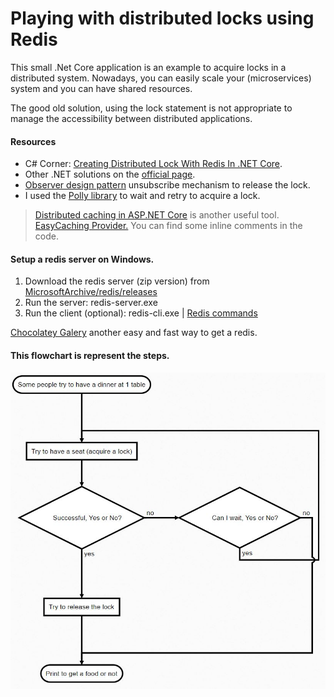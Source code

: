 # Playing with distributed locks using Redis

This small .Net Core application is an example to acquire locks in a distributed system.
Nowadays, you can easily scale your (microservices) system and you can have shared resources.

The good old solution, using the lock statement is not appropriate to manage the accessibility between distributed applications.

#### Resources

- C# Corner: [Creating Distributed Lock With Redis In .NET Core](https://www.c-sharpcorner.com/article/creating-distributed-lock-with-redis-in-net-core "Creating Distributed Lock With Redis In .NET Core").
- Other .NET solutions on the [official page](https://redis.io/topics/distlock "official page"). 
- [Observer design pattern](https://docs.microsoft.com/en-us/dotnet/standard/events/observer-design-pattern "Observer design pattern") unsubscribe mechanism to release the lock.
- I used the [Polly library](https://github.com/App-vNext/Polly "Polly library") to wait and retry to acquire a lock.

>  [Distributed caching in ASP.NET Core](https://docs.microsoft.com/en-ie/aspnet/core/performance/caching/distributed?view=aspnetcore-2.2 "Distributed caching in ASP.NET Core") is another useful tool. [EasyCaching Provider.](https://www.c-sharpcorner.com/article/using-easycaching-to-handle-multiple-instance-of-caching-providers "EasyCaching Provider.")
>  You can find some inline comments in the code.

#### Setup a redis server on Windows.

1. Download the redis server (zip version) from [MicrosoftArchive/redis/releases](https://github.com/MicrosoftArchive/redis/releases "MicrosoftArchive/redis/releases")
2. Run the server: redis-server.exe
3. Run the client (optional): redis-cli.exe | [Redis commands](https://redis.io/commands "Redis commands")

[Chocolatey Galery](https://chocolatey.org/packages/redis-64 "Chocolatey Galery") another easy and fast way to get a redis.

#### This flowchart is represent the steps.

![Flowchart](Flowchart.JPG)

